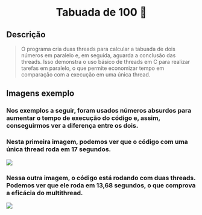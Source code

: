 <h1 align="center" font-weight: bold;"> Tabuada de 100 🧮</h1>

## Descrição
>O programa cria duas threads para calcular a tabuada de dois números em paralelo e, em seguida, aguarda a conclusão das threads.
>Isso demonstra o uso básico de threads em C para realizar tarefas em paralelo,
>o que permite economizar tempo em comparação com a execução em uma única thread.

## Imagens exemplo
### Nos exemplos a seguir, foram usados números absurdos para aumentar o tempo de execução do código e, assim, conseguirmos ver a diferença entre os dois.
### Nesta primeira imagem, podemos ver que o código com uma única thread roda em 17 segundos.
<img src="https://github.com/EmanuelGCosta/Projetos-C/assets/99223358/93d1d23b-76ad-44e8-9b79-4574d4a5fb06"/>

### Nessa outra imagem, o código está rodando com duas threads. Podemos ver que ele roda em 13,68 segundos, o que comprova a eficácia do multithread.
<img src="https://github.com/EmanuelGCosta/Projetos-C/assets/99223358/f5be1287-f0e0-4c9c-aafb-7871115eb803"/>

